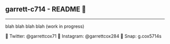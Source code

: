 ## garrett-c714 - README 🚀

---

blah blah blah blah (work in progress)

🐥 Twitter: @garrettcox71
📸 Instagram: @garrettcox284
👻 Snap: g.cox5714s